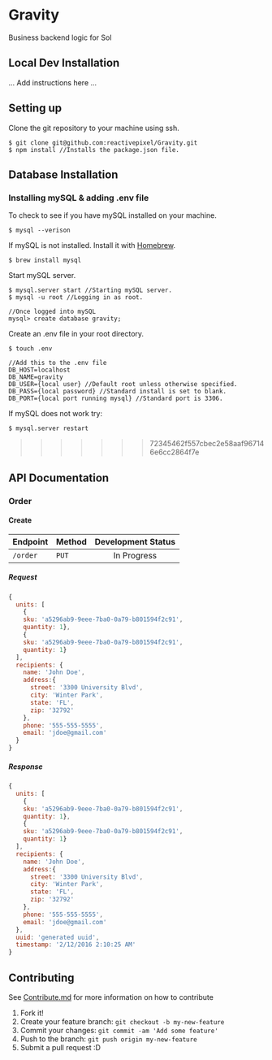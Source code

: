 # Gravity

Business backend logic for Sol

## Local Dev Installation

... Add instructions here ...

## Setting up

Clone the git repository to your machine using ssh.
```
$ git clone git@github.com:reactivepixel/Gravity.git
$ npm install //Installs the package.json file.
```

## Database Installation

### Installing mySQL & adding .env file

To check to see if you have mySQL installed on your machine.
```
$ mysql --verison
```

If mySQL is not installed. Install it with [Homebrew](http://brew.sh/).
```
$ brew install mysql
```

Start mySQL server.
```
$ mysql.server start //Starting mySQL server.
$ mysql -u root //Logging in as root.

//Once logged into mySQL
mysql> create database gravity;
```

Create an .env file in your root directory.
```
$ touch .env

//Add this to the .env file
DB_HOST=localhost
DB_NAME=gravity
DB_USER={local user} //Default root unless otherwise specified.
DB_PASS={local password} //Standard install is set to blank.
DB_PORT={local port running mysql} //Standard port is 3306.
```

If mySQL does not work try:
```
$ mysql.server restart
```
>>>>>>> 72345462f557cbec2e58aaf967146e6cc2864f7e

## API Documentation

### Order
#### Create

| Endpoint | Method | Development Status |
|---|---|:---:|
| `/order` | `PUT` | In Progress |

##### Request

 ```javascript
 {
   units: [
     {
     sku: 'a5296ab9-9eee-7ba0-0a79-b801594f2c91',
     quantity: 1},
     {
     sku: 'a5296ab9-9eee-7ba0-0a79-b801594f2c91',
     quantity: 1}
   ],
   recipients: {
     name: 'John Doe',
     address:{
       street: '3300 University Blvd',
       city: 'Winter Park',
       state: 'FL',
       zip: '32792'
     },
     phone: '555-555-5555',
     email: 'jdoe@gmail.com'
   }
 }
 ```

##### Response

 ```javascript
 {
   units: [
     {
     sku: 'a5296ab9-9eee-7ba0-0a79-b801594f2c91',
     quantity: 1},
     {
     sku: 'a5296ab9-9eee-7ba0-0a79-b801594f2c91',
     quantity: 1}
   ],
   recipients: {
     name: 'John Doe',
     address:{
       street: '3300 University Blvd',
       city: 'Winter Park',
       state: 'FL',
       zip: '32792'
     },
     phone: '555-555-5555',
     email: 'jdoe@gmail.com'
   },
   uuid: 'generated uuid',
   timestamp: '2/12/2016 2:10:25 AM'
 }
 ```

## Contributing

See [Contribute.md](https://github.com/reactivepixel/Gravity/blob/order_bot/CONTRIBUTE.md)
 for more information on how to contribute

1. Fork it!
2. Create your feature branch: `git checkout -b my-new-feature`
3. Commit your changes: `git commit -am 'Add some feature'`
4. Push to the branch: `git push origin my-new-feature`
5. Submit a pull request :D
